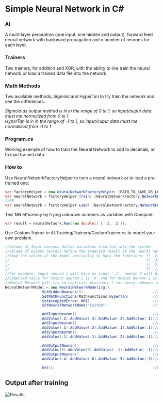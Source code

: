 # Simple Neural Network in C#
### AI
A multi-layer perceptron (one input, one hidden and output), forward feed neural network with backward propagation and x number of neurons for each layer.
### Trainers
Two trainers, for addition and XOR, with the ability to live train the neural network or load a trained data file into the network.
### Math Methods
Two available methods, Sigmoid and HyperTan to try train the network and see the differences.

_Sigmoid as output method is in in the range of 0 to 1, so input/ouput data must me normalized  from 0 to 1_<br />
_HyperTan is in in the range of -1 to 1, so input/ouput data must me normalized from -1 to 1_

### Program.cs
Working example of how to train the Neural Network to add to decimals, or to load trained data.
### How to
Use NeuralNetworkFactoryHelper to train a neural network or to load a pre-trained one:
```csharp
var factoryHelper = new NeuralNetworkFactoryHelper( [PATH_TO_SAVE_OR_LOAD_TRAINED_NETWORKS] );
var neuralNetwork = factoryHelper.Train( [NeuralNetworkFactory.NetworkFor.Addition | NeuralNetworkFactory.NetworkFor.XOR | NeuralNetworkFactory.NetworkFor.Custom] );
//OR
var neuralNetwork = factoryHelper.Load( [NeuralNetworkFactory.NetworkFor.Addition | NeuralNetworkFactory.NetworkFor.XOR | NeuralNetworkFactory.NetworkFor.Custom] );
```
Test NN efficiency by trying unknown numbers as variabes with Compute:
```csharp
var result = neuralNetwork.Run(new double[] { .3, .2 });
```
Use Custom Trainer in AI.Training/Trainers/CustomTrainer.cs to model your own problem.
```csharp
//Values of Input neurons define variables inserted into the system
//Values of Output neurons define the expected result of the neural network
//Read the values of the model vertically to have the functions: f( .2, .1, .1 ) = [  0, .4 ] 
//                                                               f( .3, .2, .1 ) = [  0, .6 ]
//                                                               f( .2, .1, .2 ) = [-.1, .5 ]
//                                                               f( .1, .1, .1 ) = [-.1, .3 ]
//For example, Input neuron 1 will have as input '.2', neuron 2 will have '.1', and neuron 3 will have '.1'
//Expected value for Output neuron 1 is '0' and for Output Neuron 2 is '.4'
//Neural Network will try to replicate procedure f for every unknown input. That's what NN do :)
NeuralNetworkModel = new NeuralNetworkModeling()
				.SetHiddenNeurons(5)                                //Set the number of hidden neurons
				.SetMathFunctions(MathFunctions.HyperTan)           //Set the algorithms to be used 
				.SetAcceptedError(.001)                             //Set accepted error for the train session to complete
				.SetNeuralNetworkName("Custom")                     //Set Network Name

				.AddInputNeuron()                                   //Add Input Neuron 1
				.AddValue(.2).AddValue(.3).AddValue(.2).AddValue(.1)//Add values for the Input Neuron 1
				.AddInputNeuron()                                   //Add Input Neuron 2
				.AddValue(.1).AddValue(.2).AddValue(.1).AddValue(.1)//Add values for the Input Neuron 2
				.AddInputNeuron()                                   //Add an Input Neuron 3
				.AddValue(.1).AddValue(.1).AddValue(.2).AddValue(.1)//Add values for the Input Neuron 3

				.AddOutputNeuron()                                  //Add Output Neuron 1
				.AddValue(0).AddValue(0).AddValue(-.1).AddValue(-.1)//Add Expected values for the Output Neuron 1
				.AddOutputNeuron()                                  //Add Output Neuron 2
				.AddValue(.4).AddValue(.6).AddValue(.5).AddValue(.3)//Add Expected values for the Output Neuron 2

				.Get();                                             //Get the model
```

## Output after training
![Results](https://raw.githubusercontent.com/georgekosmidis/SimpleNeuralNetwork/master/README/Capture.PNG)

